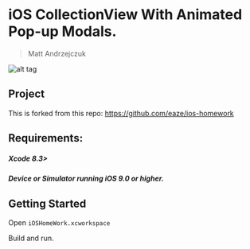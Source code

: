 # iOS CollectionView With Animated Pop-up Modals.

>Matt Andrzejczuk



![alt tag](https://github.com/MattAndrzejczuk/ios-homework/blob/master/demohw.gif?raw=true)


## Project

This is forked from this repo: https://github.com/eaze/ios-homework

## Requirements:


##### Xcode 8.3>
##### Device or Simulator running iOS 9.0 or higher.


## Getting Started
Open `iOSHomeWork.xcworkspace`

Build and run.
